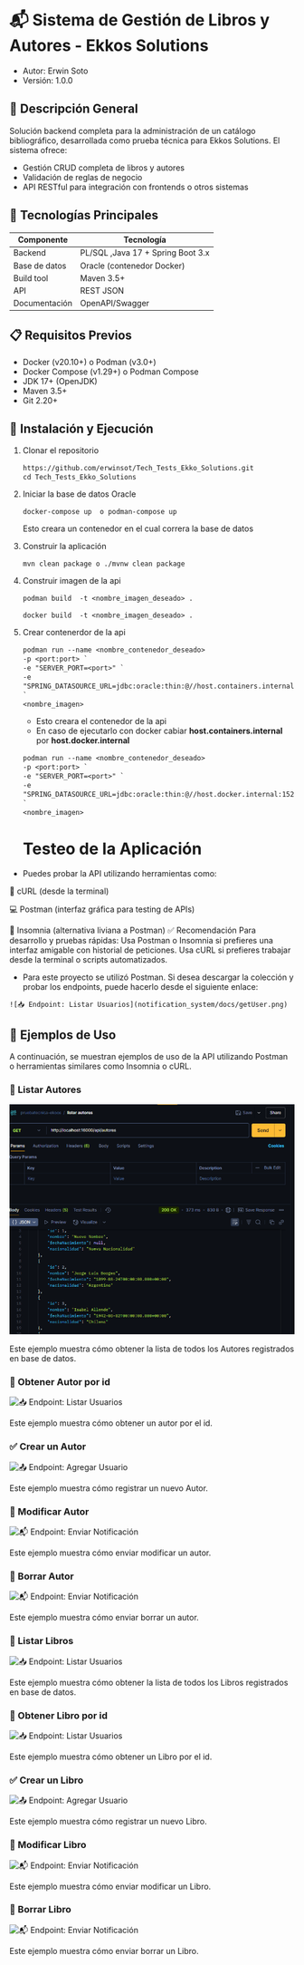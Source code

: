 # 📬 Sistema de Gestión de Libros y Autores - Ekkos Solutions

- Autor: Erwin Soto
- Versión: 1.0.0

## 🧠 Descripción General
Solución backend completa para la administración de un catálogo bibliográfico, desarrollada como prueba técnica para Ekkos Solutions. El sistema ofrece:
- Gestión CRUD completa de libros y autores
- Validación de reglas de negocio
- API RESTful para integración con frontends o otros sistemas

## 🎯 Tecnologías Principales

| Componente     | Tecnología                    |
|----------------|-------------------------------|
| Backend        | PL/SQL ,Java 17 + Spring Boot 3.x     |
| Base de datos  | Oracle (contenedor Docker)    |
| Build tool     | Maven 3.5+                    |
| API            | REST JSON                     |
| Documentación  | OpenAPI/Swagger               |


## 📋 Requisitos Previos
- Docker (v20.10+) o Podman (v3.0+)
- Docker Compose (v1.29+) o Podman Compose
- JDK 17+  (OpenJDK)
- Maven 3.5+
- Git 2.20+

## 🚀 Instalación y Ejecución
1. Clonar el repositorio
   ```
   https://github.com/erwinsot/Tech_Tests_Ekko_Solutions.git
   cd Tech_Tests_Ekko_Solutions 
   ```
2. Iniciar la base de datos Oracle
   ```
   docker-compose up  o podman-compose up
   ```
   Esto creara un contenedor en el cual correra la base de datos

3. Construir la aplicación
   ```
   mvn clean package o ./mvnw clean package
   ```
4. Construir imagen de la api

   ```
   podman build  -t <nombre_imagen_deseado> .
   ```

    ```
   docker build  -t <nombre_imagen_deseado> .
   ```

5. Crear contenerdor de la api
   ```
   podman run --name <nombre_contenedor_deseado>
   -p <port:port> `
   -e "SERVER_PORT=<port>" `
   -e "SPRING_DATASOURCE_URL=jdbc:oracle:thin:@//host.containers.internal:1521/XEPDB1" `  
   <nombre_imagen>      
   ```
   - Esto creara el contenedor de la api
   - En caso de ejecutarlo con docker cabiar **host.containers.internal** por **host.docker.internal**
   ```
   podman run --name <nombre_contenedor_deseado>
   -p <port:port> `
   -e "SERVER_PORT=<port>" `
   -e "SPRING_DATASOURCE_URL=jdbc:oracle:thin:@//host.docker.internal:1521/XEPDB1" `  
   <nombre_imagen>       
   ```

   # Testeo de la Aplicación
- Puedes probar la API utilizando herramientas como:

🧪 cURL (desde la terminal)

💻 Postman (interfaz gráfica para testing de APIs)

🌙 Insomnia (alternativa liviana a Postman)
✅ Recomendación
Para desarrollo y pruebas rápidas:
Usa Postman o Insomnia si prefieres una interfaz amigable con historial de peticiones.
Usa cURL si prefieres trabajar desde la terminal o scripts automatizados.

- Para este proyecto se utilizó Postman. Si desea descargar la colección y probar los endpoints, puede hacerlo desde el siguiente enlace:

 ```link
![📥 Endpoint: Listar Usuarios](notification_system/docs/getUser.png)

 ```


## 📌 Ejemplos de Uso

A continuación, se muestran ejemplos de uso de la API utilizando Postman o herramientas similares como Insomnia o cURL.


### 📄 Listar Autores

![📥 Endpoint: Listar Usuarios](images/GetAllAutor.png)

Este ejemplo muestra cómo obtener la lista de todos los Autores registrados en base de datos.

### 📄 Obtener Autor por id

![📥 Endpoint: Listar Usuarios](notification_system/docs/getUser.png)

Este ejemplo muestra cómo obtener un autor por el id.

### ✅ Crear un Autor

![📤 Endpoint: Agregar Usuario](notification_system/docs/addUser.png)

Este ejemplo muestra cómo registrar un nuevo Autor.


### 📨 Modificar Autor

![📬 Endpoint: Enviar Notificación](notification_system/docs/sendNotification.png)

Este ejemplo muestra cómo enviar modificar un autor.

### 📨 Borrar Autor

![📬 Endpoint: Enviar Notificación](notification_system/docs/sendNotification.png)

Este ejemplo muestra cómo enviar borrar un autor.


### 📄 Listar Libros

![📥 Endpoint: Listar Usuarios](notification_system/docs/getUser.png)

Este ejemplo muestra cómo obtener la lista de todos los Libros registrados en base de datos.

### 📄 Obtener Libro por id

![📥 Endpoint: Listar Usuarios](notification_system/docs/getUser.png)

Este ejemplo muestra cómo obtener un Libro por el id.

### ✅ Crear un Libro

![📤 Endpoint: Agregar Usuario](notification_system/docs/addUser.png)

Este ejemplo muestra cómo registrar un nuevo Libro.


### 📨 Modificar Libro

![📬 Endpoint: Enviar Notificación](notification_system/docs/sendNotification.png)

Este ejemplo muestra cómo enviar modificar un Libro.

### 📨 Borrar Libro

![📬 Endpoint: Enviar Notificación](notification_system/docs/sendNotification.png)

Este ejemplo muestra cómo enviar borrar un Libro.  









   

   







  


